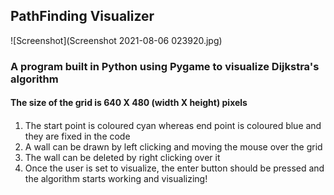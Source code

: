 ## PathFinding Visualizer

![Screenshot](Screenshot 2021-08-06 023920.jpg)

### A program built in Python using Pygame to visualize Dijkstra's algorithm 

#### The size of the grid is 640 X 480 (width X height) pixels 

#### 

1. The start point is coloured cyan whereas end point is coloured blue and they are fixed in the code
2. A wall can be drawn by left clicking and moving the mouse over the grid
3. The wall can be deleted by right clicking over it
4. Once the user is set to visualize, the enter button should be pressed and the algorithm starts working and visualizing!
   
      
